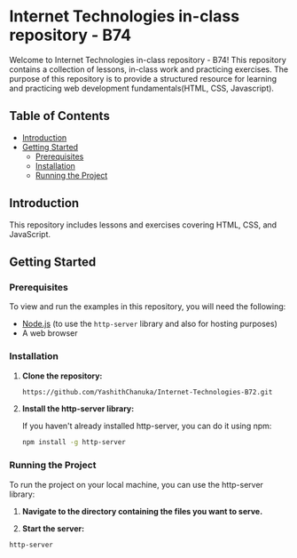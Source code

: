 # Internet Technologies in-class repository - B74

Welcome to Internet Technologies in-class repository - B74! This repository contains a collection of lessons, in-class work and practicing exercises. The purpose of this repository is to provide a structured resource for learning and practicing web development fundamentals(HTML, CSS, Javascript).

## Table of Contents

- [Introduction](#introduction)
- [Getting Started](#getting-started)
  - [Prerequisites](#prerequisites)
  - [Installation](#installation)
  - [Running the Project](#running-the-project)

## Introduction

This repository includes lessons and exercises covering HTML, CSS, and JavaScript.

## Getting Started

### Prerequisites

To view and run the examples in this repository, you will need the following:

- [Node.js](https://nodejs.org/) (to use the `http-server` library and also for hosting purposes)
- A web browser

### Installation

1. **Clone the repository:**

   ```bash
   https://github.com/YashithChanuka/Internet-Technologies-B72.git

   ```

2. **Install the http-server library:**

   If you haven't already installed http-server, you can do it using npm:

   ```bash
   npm install -g http-server
   ```

### Running the Project

To run the project on your local machine, you can use the http-server library:

1.  **Navigate to the directory containing the files you want to serve.**

2.  **Start the server:**

```bash
http-server
```
